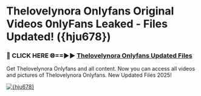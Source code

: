 # Thelovelynora Onlyfans Original Videos 0nlyFans Leaked - Files Updated! ({hju678})

<h3>🔴 CLICK HERE 🌐==►► <a href="https://tinyurl.com/ms9xzufz" rel="nofollow">Thelovelynora Onlyfans Updated Files</a></h3>

Get Thelovelynora Onlyfans and all content. Now you can access all videos and pictures of Thelovelynora Onlyfans. New Updated Files 2025!

[![{hju678}](https://i.imgur.com/PQ7UWWw.gif)](https://tinyurl.com/ms9xzufz)